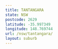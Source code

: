 ```yaml
---
title: TANTANGARA
state: NSW
postcode: 2629
latitude: -35.997349
longitude: 148.769744
url: /nsw/tantangara/
layout: suburb
---
```

